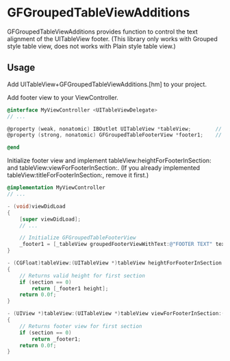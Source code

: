 GFGroupedTableViewAdditions
===========================

GFGroupedTableViewAdditions provides function to control the text alignment of the UITableView footer.
(This library only works with Grouped style table view, does not works with Plain style table view.)

Usage
-----

Add UITableView+GFGroupedTableViewAdditions.[hm] to your project.

Add footer view to your ViewController.

```objective-c
@interface MyViewController <UITableViewDelegate>
// ...

@property (weak, nonatomic) IBOutlet UITableView *tableView;        // From NIB
@property (strong, nonatomic) GFGroupedTableFooterView *footer1;    // Footer for first section

@end
```

Initialize footer view and implement tableView:heightForFooterInSection: and tableView:viewForFooterInSection:. (If you already implemented tableView:titleForFooterInSection:, remove it first.)

```objective-c
@implementation MyViewController
// ...

- (void)viewDidLoad
{
    [super viewDidLoad];
    // ...

    // Initialize GFGroupedTableFooterView
    _footer1 = [_tableView groupedFooterViewWithText:@"FOOTER TEXT" textAlignment:UITextAlignmentLeft];
}

- (CGFloat)tableView:(UITableView *)tableView heightForFooterInSection:(NSInteger)section
{
    // Returns valid height for first section
    if (section == 0)
        return [_footer1 height];
    return 0.0f;
}

- (UIView *)tableView:(UITableView *)tableView viewForFooterInSection:(NSInteger)section
{
    // Returns footer view for first section
    if (section == 0)
        return _footer1;
    return 0.0f;
}
```
